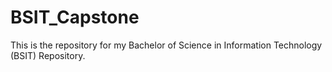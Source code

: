 # BSIT_Capstone
This is the repository for my Bachelor of Science in Information Technology (BSIT) Repository.
